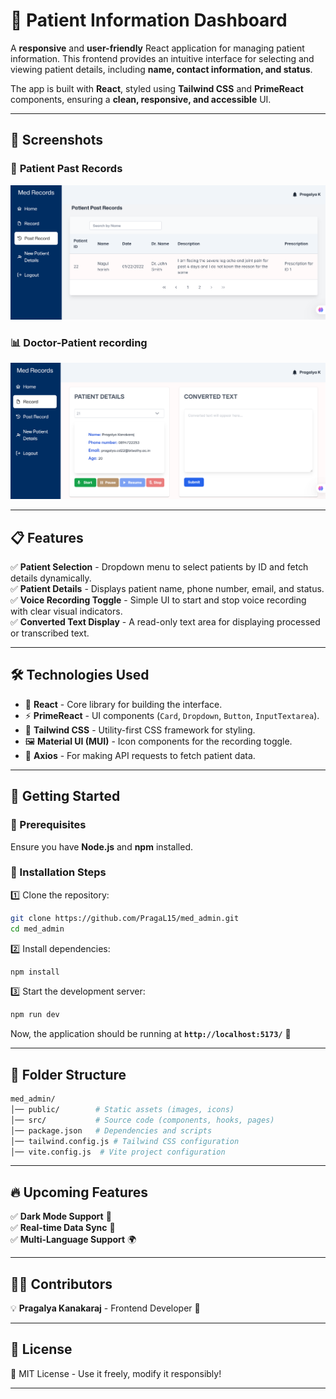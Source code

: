 # 🏥 Patient Information Dashboard  

A **responsive** and **user-friendly** React application for managing patient information. This frontend provides an intuitive interface for selecting and viewing patient details, including **name, contact information, and status**.  

The app is built with **React**, styled using **Tailwind CSS** and **PrimeReact** components, ensuring a **clean, responsive, and accessible** UI.  

---

## 📸 **Screenshots**
### 🏥 **Patient Past Records**
![Past Records](public/pastRec.png)

### 📊 **Doctor-Patient recording**
![Patient Dashboard](public/record.png)

---

## 📋 **Features**
✅ **Patient Selection** - Dropdown menu to select patients by ID and fetch details dynamically.  
✅ **Patient Details** - Displays patient name, phone number, email, and status.  
✅ **Voice Recording Toggle** - Simple UI to start and stop voice recording with clear visual indicators.  
✅ **Converted Text Display** - A read-only text area for displaying processed or transcribed text.  

---

## 🛠️ **Technologies Used**
- 🚀 **React** - Core library for building the interface.  
- ⚡ **PrimeReact** - UI components (`Card`, `Dropdown`, `Button`, `InputTextarea`).  
- 🎨 **Tailwind CSS** - Utility-first CSS framework for styling.  
- 🖼️ **Material UI (MUI)** - Icon components for the recording toggle.  
- 🔗 **Axios** - For making API requests to fetch patient data.  

---

## 🚀 **Getting Started**
### **🔹 Prerequisites**
Ensure you have **Node.js** and **npm** installed.  

### **🔹 Installation Steps**
1️⃣ Clone the repository:  
```bash
git clone https://github.com/PragaL15/med_admin.git
cd med_admin
```
2️⃣ Install dependencies:  
```bash
npm install
```
3️⃣ Start the development server:  
```bash
npm run dev
```
Now, the application should be running at **`http://localhost:5173/`** 🚀  

---

## 📌 **Folder Structure**
```sh
med_admin/
│── public/        # Static assets (images, icons)
│── src/           # Source code (components, hooks, pages)
│── package.json   # Dependencies and scripts
│── tailwind.config.js # Tailwind CSS configuration
│── vite.config.js  # Vite project configuration
```
---

## 🔥 **Upcoming Features**
✅ **Dark Mode Support** 🌙  
✅ **Real-time Data Sync** 🔄  
✅ **Multi-Language Support** 🌍  

---

## 👨‍💻 **Contributors**
💡 **Pragalya Kanakaraj** - Frontend Developer 🚀  

---

## 📝 **License**
📜 MIT License - Use it freely, modify it responsibly!  

---
